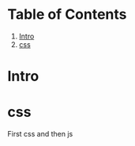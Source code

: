 
# Table of Contents

1.  [Intro](#org5ec73fd)
2.  [css](#orgaa114e3)



<a id="org5ec73fd"></a>

# Intro


<a id="orgaa114e3"></a>

# css

First css and then js

